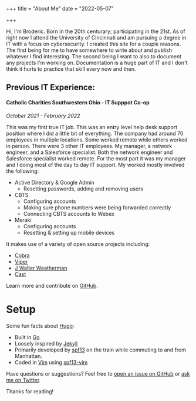 +++
title = "About Me"
date = "2022-05-07"

+++

Hi, I'm Broderic. Born in the 20th centurary; participating in the 21st. As of right now I attend the University of Cincinnati and am pursuing a degree in IT with a focus on cybersecurity. I created this site for a couple reasons. The first being for me to have somewhere to write about and publish whatever I find interesting. The second being I want to also to document any projects I'm working on. Documentation is a huge part of IT and I don't think it hurts to practice that skill every now and then.

## Previous IT Experience:

#### Catholic Charities Southwestern Ohio - IT Supppot Co-op 

*October 2021 - February 2022*

This was my first true IT job. This was an entry level help desk support position where I did a little bit of everything. The company had around 70 employees in multiple locations. Some worked remote while others worked in person. There were 3 other IT employees. My manager, a network engineer, and a Salesforce specialist. Both the network engineer and Salesforce specialist worked remote. For the most part it was my manager and I doing most of the day to day IT support. My worked mostly involved the following: 



* Active Directory & Google Admin
	* Resetting passwords, adding and removing users
* CBTS
	* Configuring accounts 
	* Making sure phone numbers were being forwarded correctly
	* Connecting CBTS accounts to Webex
* Meraki
	* Configuring accounts
	* Resetting & setting up mobile devices 
	













It makes use of a variety of open source projects including:

* [Cobra](https://github.com/spf13/cobra)
* [Viper](https://github.com/spf13/viper)
* [J Walter Weatherman](https://github.com/spf13/jWalterWeatherman)
* [Cast](https://github.com/spf13/cast)

Learn more and contribute on [GitHub](https://github.com/spf13).

# Setup

Some fun facts about [Hugo](http://gohugo.io/):

* Built in [Go](http://golang.org/)
* Loosely inspired by [Jekyll](http://jekyllrb.com/)
* Primarily developed by [spf13](http://spf13.com/) on the train while commuting to and from Manhattan.
* Coded in [Vim](http://vim.org) using [spf13-vim](http://vim.spf13.com/)

Have questions or suggestions? Feel free to [open an issue on GitHub](https://github.com/spf13/hugo/issues/new) or [ask me on Twitter](https://twitter.com/spf13).

Thanks for reading!
